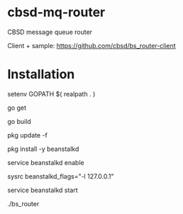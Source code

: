 # cbsd-mq-router

CBSD message queue router

Client + sample: https://github.com/cbsd/bs_router-client

# Installation

setenv GOPATH $( realpath . )

go get

go build

pkg update -f

pkg install -y beanstalkd

service beanstalkd enable

sysrc beanstalkd_flags="-l 127.0.0.1"

service beanstalkd start

./bs_router

